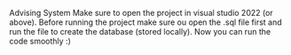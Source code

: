 Advising System
Make sure to open the project in visual studio 2022 (or above).
Before running the project make sure ou open the .sql file first and run the file to create the database (stored locally). 
Now you can run the code smoothly :)
